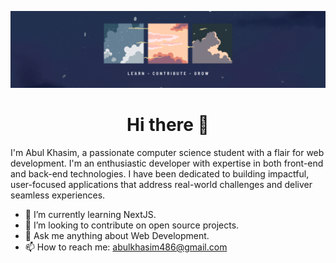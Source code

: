![banner](./assets/github_banner.png)

## <h1 align="center"> Hi there 👋</h1>

I'm Abul Khasim, a passionate computer science student with a flair for web development. I'm an enthusiastic developer with expertise in both front-end and back-end technologies. I have been dedicated to building impactful, user-focused applications that address real-world challenges and deliver seamless experiences. 
<!-- cysec -->

- 🌱 I’m currently learning NextJS.
- 👯 I’m looking to contribute on open source projects.
- 💬 Ask me anything about Web Development.
- 📫 How to reach me: abulkhasim486@gmail.com

